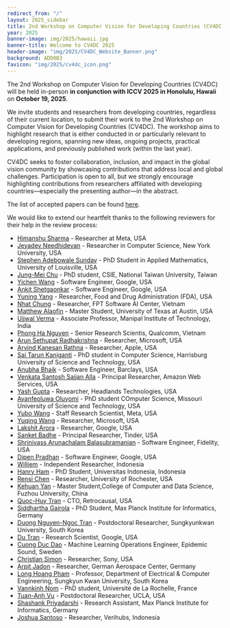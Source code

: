 ```yaml
---
redirect_from: "/"
layout: 2025_sidebar
title: 2nd Workshop on Computer Vision for Developing Countries (CV4DC) 2025
year: 2025
banner-image: img/2025/hawaii.jpg
banner-title: Welcome to CV4DC 2025
header-image: "img/2025/CV4DC_Website_Banner.png"
background: ADD0B3
favicon: "img/2025/cv4dc_icon.png"
---
```


The 2nd Workshop on Computer Vision for Developing Countries (CV4DC) will be held in-person **in conjunction with ICCV 2025 in Honolulu, Hawaii** on **October 19, 2025**.

We invite students and researchers from developing countries, regardless of their current location, to submit their work to the 2nd Workshop on Computer Vision for Developing Countries (CV4DC). The workshop aims to highlight research that is either conducted in or particularly relevant to developing regions, spanning new ideas, ongoing projects, practical applications, and previously published work (within the last year).

CV4DC seeks to foster collaboration, inclusion, and impact in the global vision community by showcasing contributions that address local and global challenges. Participation is open to all, but we strongly encourage highlighting contributions from researchers affiliated with developing countries—especially the presenting author—in the abstract.

The list of accepted papers can be found [here]({{site.url}}/2025/accepted-papers).

We would like to extend our heartfelt thanks to the following reviewers for their help in the review process:

- [Himanshu Sharma](https://www.linkedin.com/in/sharmahi/) - Researcher at Meta, USA
- [Jeyadev Needhidevan](https://www.linkedin.com/in/jeyadev-needhi-8957ab274/) - Researcher in Computer Science, New York University, USA
- [Stephen Adebowale Sunday](https://www.linkedin.com/in/stephensunday/) - PhD Student in Applied Mathematics, University of Louisville, USA
- [Jung-Mei Chu](https://scholar.google.com.tw/citations?hl=zh-TW&pli=1&user=Xo81ZxYAAAAJ) - PhD student, CSIE, National Taiwan University, Taiwan
- [Yichen Wang](https://www.linkedin.com/in/yichen-w-09b790118/) - Software Engineer, Google, USA
- [Ankit Shetgaonkar](https://research.google/people/269190/?&type=google) - Software Engineer, Google, USA
- [Yuning Yang](https://www.linkedin.com/in/yuning-yang-jeremy/) - Researcher, Food and Drug Administration (FDA), USA
- [Nhat Chung](https://scholar.google.com/citations?user=LZb_-BwAAAAJ&hl=en) - Researcher, FPT Software AI Center, Vietnam
- [Matthew Alaofin](https://www.linkedin.com/in/matthew-alaofin-0735512b/) - Master Student, University of Texas at Austin, USA
- [Ujjwal Verma](https://uverma.github.io/) - Associate Professor, Manipal Institute of Technology, India
- [Phong Ha Nguyen](https://phongnhhn.info/) - Senior Research Scientis, Qualcomm, Vietnam
- [Arun Sethupat Radhakrishna](https://openreview.net/profile?id=~Arun_Sethupat_Radhakrishna1) - Researcher, Microsoft, USA
- [Arvind Kanesan Rathna](https://www.linkedin.com/in/arvind-kr-/) - Researcher, Apple, USA
- [Sai Tarun Kaniganti](https://ksaitarun.com/) - PhD student in Computer Science, Harrisburg University of Science and Technology, USA
- [Anubha Bhaik](https://scholar.google.com/citations?user=xfWn3o0AAAAJ&hl=en) - Software Engineer, Barclays, USA
- [Venkata Santosh Sajjan Alla](https://www.linkedin.com/in/sajjan-avs/) - Principal Researcher, Amazon Web Services, USA
- [Yash Gupta](https://scholar.google.com/citations?user=VLGA0VkAAAAJ&hl=en) - Researcher, Headlands Technologies, USA
- [Ayanfeoluwa Oluyomi](https://www.linkedin.com/in/ayanfeoluwa-oluyomi/) - PhD student	COmputer Science, Missouri University of Science and Technology, USA
- [Yubo Wang](https://www.linkedin.com/in/yubo-wang-231ba4158/) - Staff Research Scientist, Meta, USA
- [Yuqing Wang](https://openreview.net/profile?id=~Yuqing_Wang14) - Researcher, Microsoft, USA
- [Lakshit Arora](https://www.linkedin.com/in/lakshit/) - Researcher, Google, USA
- [Sanket Badhe](https://github.com/SankBad) - Principal Researcher, Tinder, USA
- [Shrinivass Arunachalam Balasubramanian](https://shrinivassab.github.io/3d_portfolio/) - Software Engineer, Fidelity, USA
- [Dipen Pradhan](https://www.linkedin.com/in/dipenpradhan/) - Software Engineer, Google, USA
- [Williem](https://williem.dev/) - Independent Researcher, Indonesia
- [Hanry Ham](https://github.com/hamhanry) - PhD Student, Universitas Indonesia, Indonesia
- [Rensi Chen](https://www.linkedin.com/in/rensi-chen/) - Researcher, University of Rochester, USA
- [Kehuan Yan](https://gitee.com/yan-kefan) - Master Student,College of Computer and Data Science, Fuzhou University, China
- [Quoc-Huy Tran](https://www.linkedin.com/in/quochuytran/) - CTO, Retrocausal, USA
- [Siddhartha Gairola](https://sidgairo18.github.io/) - PhD Student, Max Planck Institute for Informatics, Germany
- [Duong Nguyen-Ngoc Tran](https://duongtran1708.github.io/) - Postdoctoral Researcher, Sungkyunkwan University, South Korea
- [Du Tran](https://dutran.github.io/) - Research Scientist, Google, USA
- [Cuong Duc Dao](https://www.erikdao.com/about/) - Machine Learning Operations Engineer, Epidemic Sound, Sweden
- [Christian Simon](https://chrysts.github.io/) - Researcher, Sony, USA
- [Arpit Jadon](https://www.linkedin.com/in/arpitjadonamu/) - Researcher, German Aerospace Center, Germany
- [Long Hoang Pham](https://www.linkedin.com/in/long-pham-1755807a/) - Professor, Department of Electrical & Computer Engineering, Sungkyun Kwan University, South Korea
- [Vannkinh Nom](https://scholar.google.com/citations?user=xyl99EYAAAAJ&hl=en) - PhD student, Université de La Rochelle, France
- [Tuan-Anh Vu](https://tuananh1007.github.io/) - Postdoctoral Researcher, UCLA, USA
- [Shashank Priyadarshi](https://iamsh4shank.github.io/) - Research Assistant, Max Planck Institute for Informatics, Germany
- [Joshua Santoso](https://joshuajano.github.io/) - Researcher, Verihubs, Indonesia








